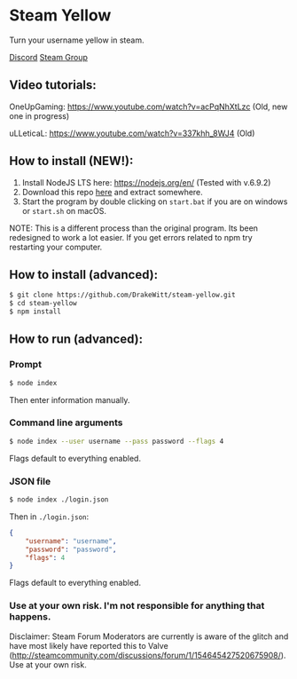 # Steam Yellow
Turn your username yellow in steam.

[Discord](https://discord.gg/VzzEutE)
[Steam Group](http://steamcommunity.com/groups/goldnamemasterrace)

## Video tutorials:
OneUpGaming: https://www.youtube.com/watch?v=acPqNhXtLzc (Old, new one in progress)

uLLeticaL: https://www.youtube.com/watch?v=337khh_8WJ4 (Old)

## How to install (NEW!):
1. Install NodeJS LTS here: https://nodejs.org/en/ (Tested with v.6.9.2)
2. Download this repo [here](https://github.com/DrakeWitt/steam-yellow/archive/master.zip) and extract somewhere.
3. Start the program by double clicking on `start.bat` if you are on windows or `start.sh` on macOS.

NOTE: This is a different process than the original program. Its been redesigned to work a lot easier. If you get errors related to npm try restarting your computer. 

## How to install (advanced):
```bash
$ git clone https://github.com/DrakeWitt/steam-yellow.git
$ cd steam-yellow
$ npm install
```

## How to run (advanced):

### Prompt
```bash
$ node index
```

Then enter information manually.

### Command line arguments
```bash
$ node index --user username --pass password --flags 4
```

Flags default to everything enabled.

### JSON file
```bash
$ node index ./login.json
```

Then in `./login.json`:

```json
{
	"username": "username",
	"password": "password",
	"flags": 4
}
```

Flags default to everything enabled.

### Use at your own risk. I'm not responsible for anything that happens. 

Disclaimer: Steam Forum Moderators are currently is aware of the glitch and have most likely have reported this to Valve (http://steamcommunity.com/discussions/forum/1/154645427520675908/). Use at your own risk. 
